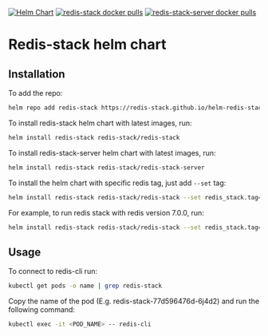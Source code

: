 [![Helm Chart](https://img.shields.io/github/v/release/redis-stack/helm-redis-stack.svg)](https://github.com/redis-stack/helm-redis-stack/releases/latest)
[![redis-stack docker pulls](https://img.shields.io/docker/pulls/redis/redis-stack?label=redis-stack)](https://img.shields.io/docker/pulls/redis/redis-stack)
[![redis-stack-server docker pulls](https://img.shields.io/docker/pulls/redis/redis-stack-server?label=redis-stack-server)](https://img.shields.io/docker/pulls/redis/redis-stack-server)

# Redis-stack helm chart
## Installation

To add the repo:

```bash
helm repo add redis-stack https://redis-stack.github.io/helm-redis-stack/
```

To install redis-stack helm chart with latest images, run:

```bash
helm install redis-stack redis-stack/redis-stack
```

To install redis-stack-server helm chart with latest images, run:

```bash
helm install redis-stack redis-stack/redis-stack-server
```

To install the helm chart with specific redis tag, just add ```--set``` tag:

```bash
helm install redis-stack redis-stack/redis-stack --set redis_stack.tag="<TAG>"
```

For example, to run redis stack with redis version 7.0.0, run:

```bash
helm install redis-stack redis-stack/redis-stack --set redis_stack.tag="7.0.0-RC5"
```


## Usage

To connect to redis-cli run:

```bash
kubectl get pods -o name | grep redis-stack
```

Copy the name of the pod (E.g. redis-stack-77d596476d-6j4d2) and run the following command:

```bash
kubectl exec -it <POD_NAME> -- redis-cli
```
